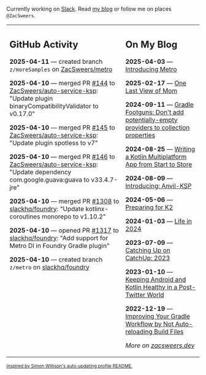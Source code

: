 Currently working on [Slack](https://slack.com/). Read [my blog](https://zacsweers.dev/) or follow me on places `@ZacSweers`.

<table><tr><td valign="top" width="60%">

## GitHub Activity
<!-- githubActivity starts -->
**2025-04-11** — created branch `z/moreSamples` on [ZacSweers/metro](https://github.com/ZacSweers/metro)

**2025-04-10** — merged PR [#144](https://github.com/ZacSweers/auto-service-ksp/pull/144) to [ZacSweers/auto-service-ksp](https://github.com/ZacSweers/auto-service-ksp): "Update plugin binaryCompatibilityValidator to v0.17.0"

**2025-04-10** — merged PR [#145](https://github.com/ZacSweers/auto-service-ksp/pull/145) to [ZacSweers/auto-service-ksp](https://github.com/ZacSweers/auto-service-ksp): "Update plugin spotless to v7"

**2025-04-10** — merged PR [#146](https://github.com/ZacSweers/auto-service-ksp/pull/146) to [ZacSweers/auto-service-ksp](https://github.com/ZacSweers/auto-service-ksp): "Update dependency com.google.guava:guava to v33.4.7-jre"

**2025-04-10** — merged PR [#1308](https://github.com/slackhq/foundry/pull/1308) to [slackhq/foundry](https://github.com/slackhq/foundry): "Update kotlinx-coroutines monorepo to v1.10.2"

**2025-04-10** — opened PR [#1317](https://github.com/slackhq/foundry/pull/1317) to [slackhq/foundry](https://github.com/slackhq/foundry): "Add support for Metro DI in Foundry Gradle plugin"

**2025-04-10** — created branch `z/metro` on [slackhq/foundry](https://github.com/slackhq/foundry)
<!-- githubActivity ends -->
</td><td valign="top" width="40%">

## On My Blog
<!-- blog starts -->
**2025-04-03** — [Introducing Metro](https://www.zacsweers.dev/introducing-metro/)

**2025-02-17** — [One Last View of Mom](https://www.zacsweers.dev/one-last-view-of-mom/)

**2024-09-11** — [Gradle Footguns: Don't add potentially-empty providers to collection properties](https://www.zacsweers.dev/gradle-footgun-adding-empty-providers-to-collection-properties/)

**2024-08-25** — [Writing a Kotlin Multiplatform App from Start to Store](https://www.zacsweers.dev/writing-a-kotlin-multiplatform-app-from-start-to-store/)

**2024-08-09** — [Introducing: Anvil-KSP](https://www.zacsweers.dev/introducing-anvil-ksp/)

**2024-05-06** — [Preparing for K2](https://www.zacsweers.dev/preparing-for-k2/)

**2024-01-03** — [Life in 2024](https://www.zacsweers.dev/life-in-2024/)

**2023-07-09** — [Catching Up on CatchUp: 2023](https://www.zacsweers.dev/catching-up-on-catchup-2023/)

**2023-01-10** — [Keeping Android and Kotlin Healthy in a Post-Twitter World](https://www.zacsweers.dev/keeping-android-healthy/)

**2022-12-19** — [Improving Your Gradle Workflow by Not Auto-reloading Build Files](https://www.zacsweers.dev/improving-your-workflow-by-not-auto-reloading-build-files/)
<!-- blog ends -->
_More on [zacsweers.dev](https://zacsweers.dev/)_
</td></tr></table>

<sub><a href="https://simonwillison.net/2020/Jul/10/self-updating-profile-readme/">Inspired by Simon Willison's auto-updating profile README.</a></sub>